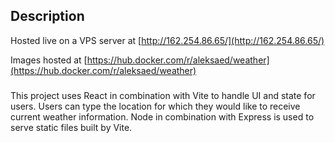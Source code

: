 ## Description

Hosted live on a VPS server at [http://162.254.86.65/](http://162.254.86.65/)

Images hosted at [https://hub.docker.com/r/aleksaed/weather](https://hub.docker.com/r/aleksaed/weather)

###

This project uses React in combination with Vite to handle UI and state for users. Users can type the location for which they would like to receive current weather information. Node in combination with Express is used to serve static files built by Vite.
